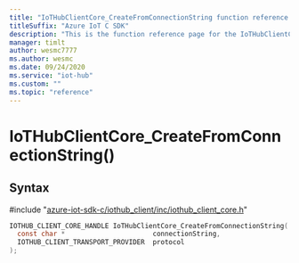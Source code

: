 ```yaml
---                             
title: "IoTHubClientCore_CreateFromConnectionString function reference | Microsoft Docs" 
titleSuffix: "Azure IoT C SDK"            
description: "This is the function reference page for the IoTHubClientCore_CreateFromConnectionString() function in the Azure IoT C SDK. This SDK is used with Azure IoT Hub and Azure IoT Hub Device Provisioning Service"            
manager: timlt                 
author: wesmc7777              
ms.author: wesmc               
ms.date: 09/24/2020                    
ms.service: "iot-hub"             
ms.custom: ""                
ms.topic: "reference"        
---                            
```


# IoTHubClientCore_CreateFromConnectionString()

## Syntax

\#include "[azure-iot-sdk-c/iothub_client/inc/iothub_client_core.h](../iothub-client-core-h.md)"  
```C
IOTHUB_CLIENT_CORE_HANDLE IoTHubClientCore_CreateFromConnectionString(
  const char *                      connectionString,
  IOTHUB_CLIENT_TRANSPORT_PROVIDER  protocol
);
```


